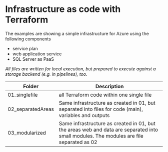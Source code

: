 # Infrastructure as code with Terraform

The examples are showing a simple infrastructure for Azure using the following components

- service plan
- web application service
- SQL Server as PaaS

_All files are written for local execution, but prepared to execute against a storage backend (e.g. in pipelines), too._

| Folder            | Description                                                                                                                             |
| ----------------- | --------------------------------------------------------------------------------------------------------------------------------------- |
| 01_singlefile     | all Terraform code within one single file                                                                                               |
| 02_separatedAreas | Same infrastructure as created in 01, but separated into files for code (main), variables and outputs                                   |
| 03_modularized    | Same infrastructure as created in 01, but the areas web and data are separated into small modules. The modules are file separated as 02 |
